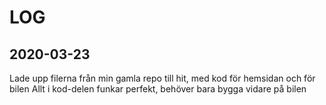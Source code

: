 # LOG

## 2020-03-23
Lade upp filerna från min gamla repo till hit, med kod för hemsidan och för bilen
Allt i kod-delen funkar perfekt, behöver bara bygga vidare på bilen
